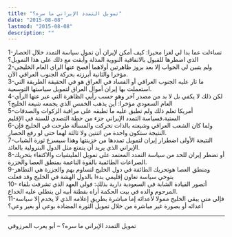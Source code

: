 ```yaml
---
title: "تمويل التمدد الإيراني ما سره؟"
date: "2015-08-08"
lastmod: "2015-08-08"
description: ""
---
```

1-تساءلت عما بدا لي لغزا محيرا: كيف أمكن لإيران أن تمول سياسة التمدد خلال الحصار الذي اضطرها للقبول بالاتفاقية النووية المذلة وأبقت مع ذلك على هذا التمويل؟  
2-ولم يتبين لي الجواب إلا بعد بروز ظاهرتين أولاهما أفصح عنها الراي العام الخليجي مؤخرا والثانية أبرزته بحركة الجنوب العراقي الآن.  
3-ما ثار عليه الجنوب العراقي أو الفساد في العراق هو في الحقيقة الطريقة التي استعملت بها إيران أموال العراق لتمويل سياستها التوسعية.  
4-لكن ذلك لا يكفي بل لا بد من مصدر آخر وهو حسب رأيي الظاهرة التي عبر عنها الرأي العام السعودي مؤخرا: أين يذهب الخمس الذي يجمعه شيعة الخليج؟  
5-أمريكا تعلم ذلك ولم تطبق عليه ما تطبقه على مراقبة الزكوات والصدقات السنية.فسياسة التمدد الإيراني جزء من خطة التصدي للسنة في الإقليم  
6-ولما كان الشعب العراقي وشيعته بالذات تحركت والمسألة طرحت في الخليج فإن النتيجة ستكون واحدة من اثنتين ولا ثالثة لهما حتى لو رفع الحصار.  
7-النتيجة الأولى اضطرار إيران لتمويل تمددها من خزينتها وهذا سيسرع ثورة الشباب الإيراني الذي يريد أن يتمتع مثل الدول البترولية بالعائد.  
8-أو تضطر إيران للحد من سياسة التمدد المعتمد على تمويل المليشيات والاكتفاء بتحريك الصراعات الطائفية بالقوة الناعمة بمنطق العصا والجزرة.  
9-ومنطق العصا هوتحريك الطائفة في دول الخليج لتساوم بهم والجزرة هي التظاهر بتوخي سياسة تعاون إقليمي بدءا بالدول الهشة في الخليج وقد فعلت  
10- أتصور القيادة الشابة في السعودية دارية بذلك: فولي العهد الذي تشرفت بلقاء المرحوم والده في بيت الحكمة أراه بفطنة أبيه لن ينطلي عليه الخداع.  
11-فإلى متى يبقى الخليج ممولا لأعدائه إما مباشرة بطريق إعلامه الذي لا يخدم إلا سياسة أعدائه أو بصورة غير مباشرة من خلال تمويل الثورة المضادة بوعي أو بغير وعي؟

---

تمويل التمدد الإيراني ما سره؟ – أبو يعرب المرزوقي

###